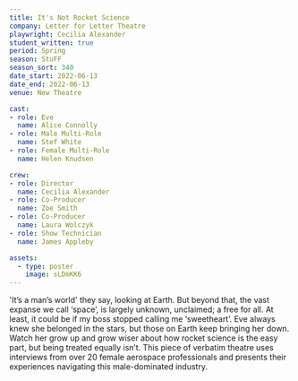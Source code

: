 ```yaml
---
title: It's Not Rocket Science
company: Letter for Letter Theatre
playwright: Cecilia Alexander
student_written: true
period: Spring
season: StuFF
season_sort: 340
date_start: 2022-06-13
date_end: 2022-06-13
venue: New Theatre

cast:
- role: Eve
  name: Alice Connolly
- role: Male Multi-Role
  name: Stef White
- role: Female Multi-Role
  name: Helen Knudsen

crew:
- role: Director
  name: Cecilia Alexander
- role: Co-Producer
  name: Zoe Smith
- role: Co-Producer
  name: Laura Wolczyk
- role: Show Technician
  name: James Appleby

assets:
  - type: poster
    image: sLDmKK6
---
```


'It’s a man’s world' they say, looking at Earth. But beyond that, the vast expanse we call ‘space’, is largely unknown, unclaimed; a free for all. At least, it could be if my boss stopped calling me ‘sweetheart’. Eve always knew she belonged in the stars, but those on Earth keep bringing her down. Watch her grow up and grow wiser about how rocket science is the easy part, but being treated equally isn’t. This piece of verbatim theatre uses interviews from over 20 female aerospace professionals and presents their experiences navigating this male-dominated industry.

